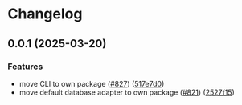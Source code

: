 # Changelog

## 0.0.1 (2025-03-20)


### Features

* move CLI to own package ([#827](https://github.com/ch4og/nodecg/issues/827)) ([517e7d0](https://github.com/ch4og/nodecg/commit/517e7d0f4dcea97cd681a07813a254f7c204d37a))
* move default database adapter to own package ([#821](https://github.com/ch4og/nodecg/issues/821)) ([2527f15](https://github.com/ch4og/nodecg/commit/2527f151737971a9dbde5f686f97edf48c48735b))
